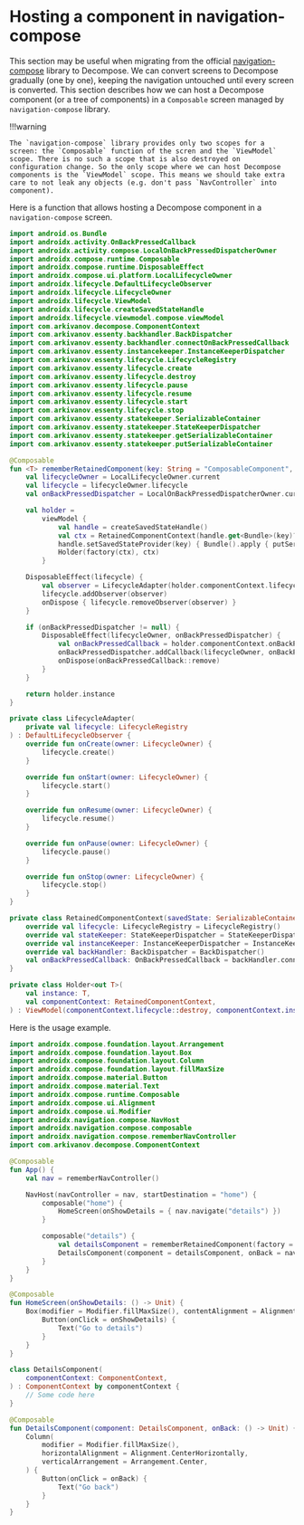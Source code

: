 # Hosting a component in navigation-compose

This section may be useful when migrating from the official [navigation-compose](https://developer.android.com/jetpack/compose/navigation) library to Decompose. We can convert screens to Decompose gradually (one by one), keeping the navigation untouched until every screen is converted. This section describes how we can host a Decompose component (or a tree of components) in a `Composable` screen managed by `navigation-compose` library.

!!!warning

    The `navigation-compose` library provides only two scopes for a screen: the `Composable` function of the scren and the `ViewModel` scope. There is no such a scope that is also destroyed on configuration change. So the only scope where we can host Decompose components is the `ViewModel` scope. This means we should take extra care to not leak any objects (e.g. don't pass `NavController` into component).

Here is a function that allows hosting a Decompose component in a `navigation-compose` screen.

```kotlin
import android.os.Bundle
import androidx.activity.OnBackPressedCallback
import androidx.activity.compose.LocalOnBackPressedDispatcherOwner
import androidx.compose.runtime.Composable
import androidx.compose.runtime.DisposableEffect
import androidx.compose.ui.platform.LocalLifecycleOwner
import androidx.lifecycle.DefaultLifecycleObserver
import androidx.lifecycle.LifecycleOwner
import androidx.lifecycle.ViewModel
import androidx.lifecycle.createSavedStateHandle
import androidx.lifecycle.viewmodel.compose.viewModel
import com.arkivanov.decompose.ComponentContext
import com.arkivanov.essenty.backhandler.BackDispatcher
import com.arkivanov.essenty.backhandler.connectOnBackPressedCallback
import com.arkivanov.essenty.instancekeeper.InstanceKeeperDispatcher
import com.arkivanov.essenty.lifecycle.LifecycleRegistry
import com.arkivanov.essenty.lifecycle.create
import com.arkivanov.essenty.lifecycle.destroy
import com.arkivanov.essenty.lifecycle.pause
import com.arkivanov.essenty.lifecycle.resume
import com.arkivanov.essenty.lifecycle.start
import com.arkivanov.essenty.lifecycle.stop
import com.arkivanov.essenty.statekeeper.SerializableContainer
import com.arkivanov.essenty.statekeeper.StateKeeperDispatcher
import com.arkivanov.essenty.statekeeper.getSerializableContainer
import com.arkivanov.essenty.statekeeper.putSerializableContainer

@Composable
fun <T> rememberRetainedComponent(key: String = "ComposableComponent", factory: (ComponentContext) -> T): T {
    val lifecycleOwner = LocalLifecycleOwner.current
    val lifecycle = lifecycleOwner.lifecycle
    val onBackPressedDispatcher = LocalOnBackPressedDispatcherOwner.current?.onBackPressedDispatcher

    val holder =
        viewModel {
            val handle = createSavedStateHandle()
            val ctx = RetainedComponentContext(handle.get<Bundle>(key)?.getSerializableContainer(key))
            handle.setSavedStateProvider(key) { Bundle().apply { putSerializableContainer(key, ctx.stateKeeper.save()) } }
            Holder(factory(ctx), ctx)
        }

    DisposableEffect(lifecycle) {
        val observer = LifecycleAdapter(holder.componentContext.lifecycle)
        lifecycle.addObserver(observer)
        onDispose { lifecycle.removeObserver(observer) }
    }

    if (onBackPressedDispatcher != null) {
        DisposableEffect(lifecycleOwner, onBackPressedDispatcher) {
            val onBackPressedCallback = holder.componentContext.onBackPressedCallback
            onBackPressedDispatcher.addCallback(lifecycleOwner, onBackPressedCallback)
            onDispose(onBackPressedCallback::remove)
        }
    }

    return holder.instance
}

private class LifecycleAdapter(
    private val lifecycle: LifecycleRegistry
) : DefaultLifecycleObserver {
    override fun onCreate(owner: LifecycleOwner) {
        lifecycle.create()
    }

    override fun onStart(owner: LifecycleOwner) {
        lifecycle.start()
    }

    override fun onResume(owner: LifecycleOwner) {
        lifecycle.resume()
    }

    override fun onPause(owner: LifecycleOwner) {
        lifecycle.pause()
    }

    override fun onStop(owner: LifecycleOwner) {
        lifecycle.stop()
    }
}

private class RetainedComponentContext(savedState: SerializableContainer?) : ComponentContext {
    override val lifecycle: LifecycleRegistry = LifecycleRegistry()
    override val stateKeeper: StateKeeperDispatcher = StateKeeperDispatcher(savedState)
    override val instanceKeeper: InstanceKeeperDispatcher = InstanceKeeperDispatcher()
    override val backHandler: BackDispatcher = BackDispatcher()
    val onBackPressedCallback: OnBackPressedCallback = backHandler.connectOnBackPressedCallback()
}

private class Holder<out T>(
    val instance: T,
    val componentContext: RetainedComponentContext,
) : ViewModel(componentContext.lifecycle::destroy, componentContext.instanceKeeper::destroy)
```

Here is the usage example.

```kotlin
import androidx.compose.foundation.layout.Arrangement
import androidx.compose.foundation.layout.Box
import androidx.compose.foundation.layout.Column
import androidx.compose.foundation.layout.fillMaxSize
import androidx.compose.material.Button
import androidx.compose.material.Text
import androidx.compose.runtime.Composable
import androidx.compose.ui.Alignment
import androidx.compose.ui.Modifier
import androidx.navigation.compose.NavHost
import androidx.navigation.compose.composable
import androidx.navigation.compose.rememberNavController
import com.arkivanov.decompose.ComponentContext

@Composable
fun App() {
    val nav = rememberNavController()

    NavHost(navController = nav, startDestination = "home") {
        composable("home") {
            HomeScreen(onShowDetails = { nav.navigate("details") })
        }

        composable("details") {
            val detailsComponent = rememberRetainedComponent(factory = ::DetailsComponent)
            DetailsComponent(component = detailsComponent, onBack = nav::popBackStack)
        }
    }
}

@Composable
fun HomeScreen(onShowDetails: () -> Unit) {
    Box(modifier = Modifier.fillMaxSize(), contentAlignment = Alignment.Center) {
        Button(onClick = onShowDetails) {
            Text("Go to details")
        }
    }
}

class DetailsComponent(
    componentContext: ComponentContext,
) : ComponentContext by componentContext {
    // Some code here
}

@Composable
fun DetailsComponent(component: DetailsComponent, onBack: () -> Unit) {
    Column(
        modifier = Modifier.fillMaxSize(),
        horizontalAlignment = Alignment.CenterHorizontally,
        verticalArrangement = Arrangement.Center,
    ) {
        Button(onClick = onBack) {
            Text("Go back")
        }
    }
}
```

